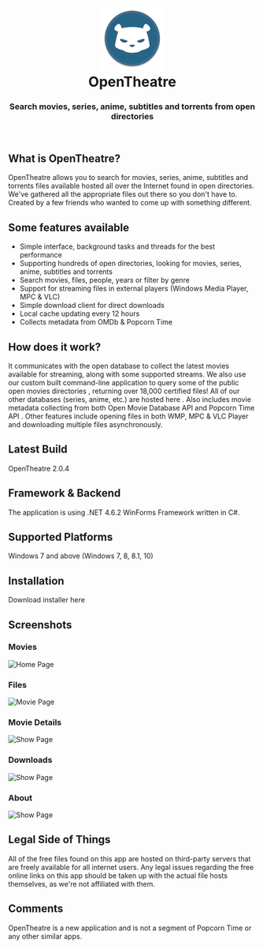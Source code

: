 <h1 align="center">
  <img src="/opentheatre/Resources/openplex-logo.png" height="128" width="128" alt="Logo" />
  <br />
  OpenTheatre
</h1>

<h3 align="center">Search movies, series, anime, subtitles and torrents from open directories</h3>
<div align="center">
</div>
<br />

## What is OpenTheatre?
OpenTheatre allows you to search for movies, series, anime, subtitles and torrents files available hosted all over the Internet found in open directories. We've gathered all the appropriate files out there so you don't have to. Created by a few friends who wanted to come up with something different.

## Some features available
- Simple interface, background tasks and threads for the best performance
- Supporting hundreds of open directories, looking for movies, series, anime, subtitles and torrents
- Search movies, files, people, years or filter by genre
- Support for streaming files in external players (Windows Media Player, MPC & VLC)
- Simple download client for direct downloads
- Local cache updating every 12 hours
- Collects metadata from OMDb & Popcorn Time

## How does it work?
It communicates with the open database to collect the latest movies available for streaming, along with some supported streams. We also use our custom built command-line application to query some of the public open movies directories , returning over 18,000 certified files! All of our other databases (series, anime, etc.) are hosted here . Also includes movie metadata collecting from both Open Movie Database API and Popcorn Time API . Other features include opening files in both WMP, MPC & VLC Player and downloading multiple files asynchronously.

## Latest Build
OpenTheatre 2.0.4

## Framework & Backend
The application is using .NET 4.6.2 WinForms Framework written in C#.

## Supported Platforms
Windows 7 and above (Windows 7, 8, 8.1, 10)

## Installation
Download installer here

## Screenshots
### Movies
![Home Page](https://raw.githubusercontent.com/invu/opentheatre-app/master/screenshots/movies.png)

### Files
![Movie Page](https://raw.githubusercontent.com/invu/opentheatre-app/master/screenshots/files.png)

### Movie Details
![Show Page](https://raw.githubusercontent.com/invu/opentheatre-app/master/screenshots/movie%20details.png)

### Downloads
![Show Page](https://raw.githubusercontent.com/invu/opentheatre-app/master/screenshots/downloads.png)

### About
![Show Page](https://raw.githubusercontent.com/invu/opentheatre-app/master/screenshots/about.png)

## Legal Side of Things
All of the free files found on this app are hosted on third-party servers that are freely available for all internet users. Any legal issues regarding the free online links on this app should be taken up with the actual file hosts themselves, as we're not affiliated with them.

## Comments
OpenTheatre is a new application and is not a segment of Popcorn Time or any other similar apps.
